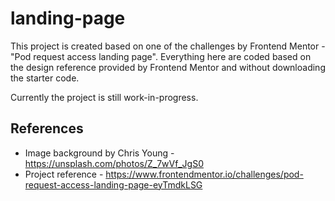 # landing-page
This project is created based on one of the challenges by Frontend Mentor - "Pod request access landing page". 
Everything here are coded based on the design reference provided by Frontend Mentor and without downloading the starter code.

Currently the project is still work-in-progress. 

## References 
- Image background by Chris Young - https://unsplash.com/photos/Z_7wVf_JgS0
- Project reference - https://www.frontendmentor.io/challenges/pod-request-access-landing-page-eyTmdkLSG
